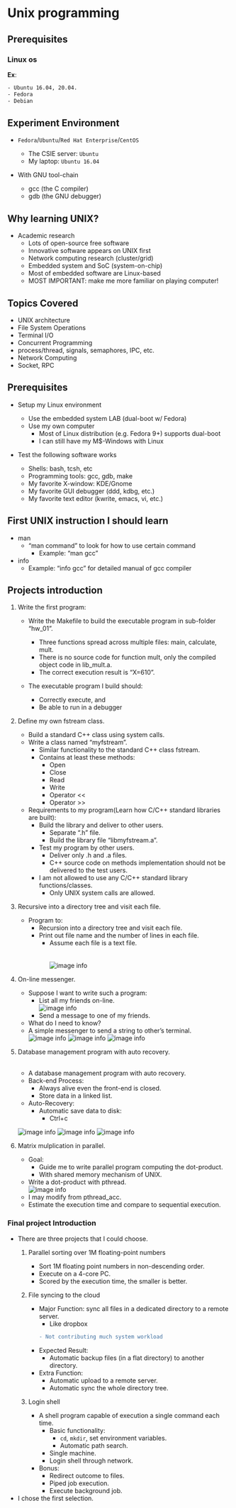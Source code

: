 <!---
<link href="style.css" rel="stylesheet"></link>
-->
# Unix programming

## Prerequisites

### Linux os
**Ex**:
```sh
- Ubuntu 16.04, 20.04.
- Fedora
- Debian
```

## Experiment Environment

- ```Fedora```/```Ubuntu```/```Red Hat Enterprise```/```CentOS```
	- The CSIE server: ```Ubuntu```
	- My laptop: ```Ubuntu 16.04```
	
- With GNU tool-chain
	- gcc (the C compiler)
	- gdb (the GNU debugger)


## Why learning UNIX?

- Academic research
	- Lots of open-source free software
	- Innovative software appears on UNIX first
	- Network computing research (cluster/grid)
	- Embedded system and SoC (system-on-chip)
	- Most of embedded software are Linux-based
	- MOST IMPORTANT: make me more familiar on playing computer!



## Topics Covered

- UNIX architecture
- File System Operations
- Terminal I/O
- Concurrent Programming
- process/thread, signals, semaphores, IPC, etc.
- Network Computing
- Socket, RPC

## Prerequisites 

- Setup my Linux environment 
	- Use the embedded system LAB (dual-boot w/ Fedora)
	- Use my own computer
		- Most of Linux distribution (e.g. Fedora 9+) supports dual-boot
		- I can still have my M$-Windows with Linux

- Test the following software works
	- Shells: bash, tcsh, etc
	- Programming tools: gcc, gdb, make
	- My favorite X-window: KDE/Gnome
	- My favorite GUI debugger (ddd, kdbg, etc.)
	- My favorite text editor (kwrite, emacs, vi, etc.)

## First UNIX instruction I should learn

- man
	- “man command” to look for how to use certain command
		- Example: “man gcc”
- info
	- Example: “info gcc” for detailed manual of gcc compiler

## Projects introduction

1. Write the first program:
	- Write the Makefile to build the executable program in sub-folder “hw_01”.
		- Three functions spread across multiple files: main, calculate, mult.
		- There is no source code for function mult, only the compiled object code in lib_mult.a.
		- The correct execution result is “X=610”.
		
	- The executable program I build should:
		- Correctly execute, and
		- Be able to run in a debugger
	
2. Define my own fstream class.
	- Build a standard C++ class using system calls.
	- Write a class named “myfstream”.
		- Similar functionality to the standard C++ class fstream.
		- Contains at least these methods:	
			- Open
			- Close
			- Read
			- Write
			- Operator <<
			- Operator >>
	- Requirements to my program(Learn how C/C++ standard libraries are built):
		- Build the library and deliver to other users.
			- Separate “.h” file.
			- Build the library file “libmyfstream.a”.
		- Test my program by other users.
			- Deliver only .h and .a files.
			- C++ source code on methods implementation should not be delivered to the test users.
		- I am not allowed to use any C/C++ standard library functions/classes.
			- Only UNIX system calls are allowed.

3. Recursive into a directory tree and visit each file.
	- Program to:
		- Recursion into a directory tree and visit each file.
		- Print out file name and the number of lines in each file.  
			- Assume each file is a text file.<br /><br /><br />
	![image info](photos/directory_tree.PNG)
				
4. On-line messenger.
	- Suppose I want to write such a program:  
		- List all my friends on-line.  
	![image info](photos/friends_online.PNG)
		- Send a message to one of my friends.
	- What do I need to know?
	- A simple messenger to send a string to other’s terminal.  
	![image info](photos/Helen.PNG)	![image info](photos/arrow.PNG)	![image info](photos/Mary.PNG)
	
5. Database management program with auto recovery.<br /><br />
	- A database management program with auto recovery.
	- Back-end Process:
		- Always alive even the front-end is closed.
		- Store data in a linked list.
	- Auto-Recovery:
		- Automatic save data to disk:
			- Ctrl+c


	![image info](photos/front-end_process.PNG) ![image info](photos/arrow.PNG) [](<div style="width:80px; height:100px">)
																				![image info](photos/back-end-process.PNG)
																				[](</div>)
	


6. Matrix mulplication in parallel.		
	- Goal:
		- Guide me to write parallel program computing the dot-product.
		- With shared memory mechanism of UNIX.
	- Write a dot-product with pthread.\
	![image info](photos/matrix_mulplication_in_lec10b.PNG)
	- I may modify from pthread_acc.
	- Estimate the execution time and compare to sequential execution.

### Final project Introduction

- There are three projects that I could choose.
	1. Parallel sorting over 1M floating-point numbers
		- Sort 1M floating point numbers in non-descending order.
		- Execute on a 4-core PC.
		- Scored by the execution time, the smaller is better.
	2. File syncing to the cloud
		- Major Function: sync all files in a dedicated directory to a remote server.
			- Like dropbox
			```diff
			- Not contributing much system workload
			```
		- Expected Result:
			- Automatic backup files (in a flat directory) to another directory.
		- Extra Function:
			- Automatic upload to a remote server.
			- Automatic sync the whole directory tree.

	3. Login shell
		- A shell program capable of execution a single command each time.
			- Basic functionality:
				- ```cd```, ```mkdir```, set environment variables.
				- Automatic path search.
			- Single machine.
            - Login shell through network.
        - Bonus:
			- Redirect outcome to files. 
			- Piped job execution. 
			- Execute background job. 
- I chose the first selection.




	


